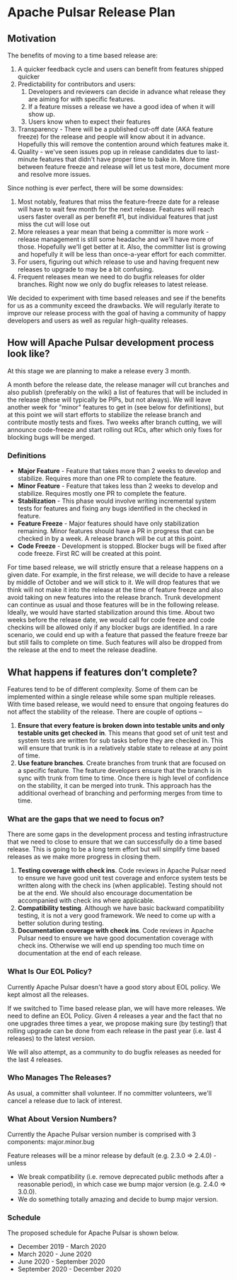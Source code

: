 # Apache Pulsar Release Plan

## Motivation

The benefits of moving to a time based release are:

1. A quicker feedback cycle and users can benefit from features shipped quicker
2. Predictability for contributors and users:
    1. Developers and reviewers can decide in advance what release they are aiming for with specific features.
    2. If a feature misses a release we have a good idea of when it will show up.
    3. Users know when to expect their features
3. Transparency - There will be a published cut-off date (AKA feature freeze) for the release and people will know about it in advance. Hopefully this will remove the contention around which features make it.
4. Quality - we've seen issues pop up in release candidates due to last-minute features that didn't have proper time to bake in. More time between feature freeze and release will let us test more, document more and resolve more issues.

Since nothing is ever perfect, there will be some downsides:

1. Most notably, features that miss the feature-freeze date for a release will have to wait few month for the next release. Features will reach users faster overall as per benefit #1, but individual features that just miss the cut will lose out
2. More releases a year mean that being a committer is more work - release management is still some headache and we'll have more of those. Hopefully we'll get better at it. Also, the committer list is growing and hopefully it will be less than once-a-year effort for each committer.
3. For users, figuring out which release to use and having frequent new releases to upgrade to may be a bit confusing.
4. Frequent releases mean we need to do bugfix releases for older branches. Right now we only do bugfix releases to latest release.

We decided to experiment with time based releases and see if the benefits for us as a community exceed the drawbacks. We will regularly iterate to improve our release process with the goal of having a community of happy developers and users as well as regular high-quality releases.

## How will Apache Pulsar development process look like?

At this stage we are planning to make a release every 3 month.

A month before the release date, the release manager will cut branches and also publish (preferably on the wiki) a list of features that will be included in the release (these will typically be PIPs, but not always). We will leave another week for "minor" features to get in (see below for definitions), but at this point we will start efforts to stabilize the release branch and contribute mostly tests and fixes. Two weeks after branch cutting, we will announce code-freeze and start rolling out RCs, after which only fixes for blocking bugs will be merged.

### Definitions

- **Major Feature** - Feature that takes more than 2 weeks to develop and stabilize. Requires more than one PR to complete the feature.
- **Minor Feature** - Feature that takes less than 2 weeks to develop and stabilize. Requires mostly one PR to complete the feature.
- **Stabilization** - This phase would involve writing incremental system tests for features and fixing any bugs identified in the checked in feature.
- **Feature Freeze** - Major features should have only stabilization remaining. Minor features should have a PR in progress that can be checked in by a week. A release branch will be cut at this point.
- **Code Freeze** - Development is stopped. Blocker bugs will be fixed after code freeze. First RC will be created at this point.

For time based release, we will strictly ensure that a release happens on a given date. For example, in the first release, we will decide to have a release by middle of October and we will stick to it.  We will drop features that we think will not make it into the release at the time of feature freeze and also avoid taking on new features into the release branch. Trunk development can continue as usual and those features will be in the following release. Ideally, we would have started stabilization around this time. About two weeks before the release date, we would call for code freeze and code checkins will be allowed only if any blocker bugs are identified. In a rare scenario, we could end up with a feature that passed the feature freeze bar but still fails to complete on time. Such features will also be dropped from the release at the end to meet the release deadline.

## What happens if features don’t complete?

Features tend to be of different complexity. Some of them can be implemented within a single release while some span multiple releases. With time based release, we would need to ensure that ongoing features do not affect the stability of the release. There are couple of options –

1. **Ensure that every feature is broken down into testable units and only testable units get checked in**. This means that good set of unit test and system tests are written for sub tasks before they are checked in. This will ensure that trunk is in a relatively stable state to release at any point of time.
2. **Use feature branches**. Create branches from trunk that are focused on a specific feature. The feature developers ensure that the branch is in sync with trunk from time to time. Once there is high level of confidence on the stability, it can be merged into trunk. This approach has the additional overhead of branching and performing merges from time to time.

### What are the gaps that we need to focus on?

There are some gaps in the development process and testing infrastructure that we need to close to ensure that we can successfully do a time based release. This is going to be a long term effort but will simplify time based releases as we make more progress in closing them.

1. **Testing coverage with check ins**. Code reviews in Apache Pulsar need to ensure we have good unit test coverage and enforce system tests be written along with the check ins (when applicable). Testing should not be at the end. We should also encourage documentation be accompanied with check ins where applicable.
2. **Compatibility testing**. Although we have basic backward compatibility testing, it is not a very good framework. We need to come up with a better solution during testing.
3. **Documentation coverage with check ins**. Code reviews in Apache Pulsar need to ensure we have good documentation coverage with check ins. Otherwise we will end up spending too much time on documentation at the end of each release.

### What Is Our EOL Policy?

Currently Apache Pulsar doesn't have a good story about EOL policy. We kept almost all the releases.

If we switched to Time based release plan, we will have more releases. We need to define an EOL Policy. Given 4 releases a year and the fact that no one upgrades three times a year, we propose making sure (by testing!) that rolling upgrade can be done from each release in the past year (i.e. last 4 releases) to the latest version.

We will also attempt, as a community to do bugfix releases as needed for the last 4 releases.

### Who Manages The Releases?

As usual, a committer shall volunteer. If no committer volunteers, we'll cancel a release due to lack of interest.

### What About Version Numbers?

Currently the Apache Pulsar version number is comprised with 3 components: major.minor.bug

Feature releases will be a minor release by default (e.g. 2.3.0 => 2.4.0) - unless

- We break compatibility (i.e. remove deprecated public methods after a reasonable period), in which case we bump major version (e.g. 2.4.0 => 3.0.0).
- We do something totally amazing and decide to bump major version.

### Schedule

The proposed schedule for Apache Pulsar is shown below.

- December 2019 - March 2020
- March 2020 - June 2020
- June 2020 - September 2020
- September 2020 - December 2020
